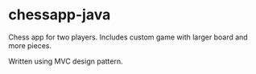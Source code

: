 # chessapp-java
Chess app for two players. Includes custom game with larger board and more pieces.

Written using MVC design pattern.
